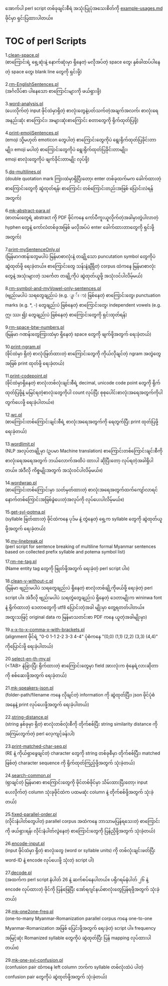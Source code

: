 အောက်ပါ perl script တစ်ခုချင်းစီရဲ အသုံးပြုပုံအသေးစိတ်ကို [example-usages.md](https://github.com/ye-kyaw-thu/tools/blob/master/perl/example-usages.md) ဖိုင်မှာ ရှင်းပြထားပါတယ်။  

# TOC of perl Scripts

1.[clean-space.pl](https://github.com/ye-kyaw-thu/tools/blob/master/perl/clean-space.pl)  
  (စာကြောင်းရဲ့ ရှေ့ဆုံးနဲ့ နောက်ဆုံးမှာ ရှိနေတဲ့ မလိုအပ်တဲ့ space တွေ၊ နှစ်ခါထပ်ပါနေတဲ့ space တွေ၊ blank line တွေကို ရှင်းဖို့)  
   
2.[rm-EnglishSentences.pl](https://github.com/ye-kyaw-thu/tools/blob/master/perl/rm-EnglishSentences.pl)  
  (အင်္ဂလိပ်စာ ပါနေသော စာကြောင်းများကို ဖယ်ရှားဖို့)  
   
3.[word-analysis.pl](https://github.com/ye-kyaw-thu/tools/blob/master/perl/word-analysis.pl)  
  (ပေးလိုက်တဲ့ input ဖိုင်ထဲမှာရှိတဲ့ စာလုံးတွေနဲ့ပတ်သက်တဲ့အချက်အလက်၊ စာလုံးရေအနည်းဆုံး စာကြောင်း၊ အများဆုံးစာကြောင်း စတာတွေကို ရိုက်ထုတ်ပြဖို့)  
   
4.[print-emojiSentences.pl](https://github.com/ye-kyaw-thu/tools/blob/master/perl/print-emojiSentences.pl)  
  (emoji သို့မဟုတ် emoticon တွေပါတဲ့ စာကြောင်းတွေကိုပဲ ရွေးရိုက်ထုတ်ပြခိုင်းတာမျိုး၊ emoji မပါတဲ့ စာကြောင်းတွေကိုပဲ ရွေးရိုက်ထုတ်ပြခိုင်းတာမျိုး၊  
    emoji စာလုံးတွေကိုပဲ ဖျက်ခိုင်းတာမျိုး လုပ်ဖို့)  
    
5.[dq-multilines.pl](https://github.com/ye-kyaw-thu/tools/blob/master/perl/dq-multilines.pl)  
  (double quotation mark ကြားထဲမှာရှိပြီးတော့၊ enter တစ်ခုထက်မက ခေါက်ထားတဲ့ စာကြောင်းတွေကို ဆွဲထုတ်ရန်၊ စာကြောင်း တစ်ကြောင်းတည်းအဖြစ် ပြောင်းလဲရန် အတွက်)
   
6.[mk-abstract-para.pl](https://github.com/ye-kyaw-thu/tools/blob/master/perl/mk-abstract-para.pl)  
  (စာတမ်းတွေရဲ့ abstract ကို PDF ဖိုင်ကနေ ကော်ပီကူးယူလိုက်တဲ့အခါမှာတွဲပါလာတဲ့ hyphen တွေနဲ့ ကော်လံတစ်ခုအဖြစ် မလိုအပ်ပဲ enter ခေါက်ထားတာတွေကို ရှင်းဖို့အတွက်)  
   
7.[print-mySentenceOnly.pl](https://github.com/ye-kyaw-thu/tools/blob/master/perl/print-mySentenceOnly.pl)  
  (မြန်မာဂဏန်းတွေမပါပဲ မြန်မာစာလုံးနဲ့ တချို့သော puncutation symbol တွေကိုပဲ ဆွဲထုတ်ဖို့ ရေးခဲ့တယ်။ စာကြောင်းတွေ သန်းနဲ့ချီရှိတဲ့ corpus ထဲကနေ မြန်မာစာလုံးတွေနဲ့ အသုံးများတဲ့       သင်္ကေတ တချို့ကိုပဲ ဆွဲထုတ်ယူဖို့ အသုံးဝင်ပါလိမ့်မယ်)  
   
8.[rm-symbol-and-myVowel-only-sentences.pl](https://github.com/ye-kyaw-thu/tools/blob/master/perl/rm-symbol-and-myVowel-only-sentences.pl)  
  (ဗျည်းမပါပဲ သရတွေချည်းပဲ (e.g. ျ၊ ်၊ ာ) ဖြစ်နေတဲ့ စာကြောင်းတွေ၊ punctuation marks (e.g. \*, -) တွေချည်းပဲ ဖြစ်နေတဲ့ စာကြောင်းတွေ၊ independent vowels   (e.g. ဣ၊ ဿ၊ ၍) တွေချည်းပဲ ဖြစ်နေတဲ့ စာကြောင်းတွေကို ရှင်းထုတ်ရန်)  
   
9.[rm-space-btw-numbers.pl](https://github.com/ye-kyaw-thu/tools/blob/master/perl/rm-space-btw-numbers.pl)  
  (မြန်မာ ဂဏန်းတွေကြားထဲမှာ ရှိနေတဲ့ space တွေကို ဖျက်ဖို့အတွက် ရေးခဲ့တယ်)  
   
10.[print-ngram.pl](https://github.com/ye-kyaw-thu/tools/blob/master/perl/print-ngram.pl)  
   (ဖိုင်ထဲမှာ ရှိတဲ့ စာလုံးဖြတ်ထားတဲ့ စာကြောင်းတွေကို ကိုယ်လိုချင်တဲ့ ngram အတွဲတွေအဖြစ် print ထုတ်ဖို့ ရေးခဲ့တယ်)  
   
11.[print-codepoint.pl](https://github.com/ye-kyaw-thu/tools/blob/master/perl/print-codepoint.pl)  
   (ဖိုင်ထဲမှာရှိနေတဲ့ စာလုံးတစ်လုံးချင်းစီရဲ့ decimal, unicode code point တွေကို ရိုက်ထုတ်ပြဖို့နဲ့ မမြင်ရတဲ့စာလုံးတွေကိုပါ count လုပ်ပြီး စုစုပေါင်းစာလုံးအရေအတွက်ကိုပါ တွက်ပေးဖို့ ရေးခဲ့ပါတယ်။) 
   
12.[wc.pl](https://github.com/ye-kyaw-thu/tools/blob/master/perl/wc.pl)  
   (စာကြောင်းတစ်ကြောင်းချင်းစီရဲ့ စာလုံးအရေအတွက်ကို ရေတွက်ပြီး print ထုတ်ပြဖို့ ရေးခဲ့တယ်)  
    
13.[wordlimit.pl](https://github.com/ye-kyaw-thu/tools/blob/master/perl/wordlimit.pl)  
   (NLP အလုပ်တချို့မှာ (ဥပမာ Machine translation) စာကြောင်းတစ်ကြောင်းချင်းစီကို စာလုံးရေအရေအတွက် ဘယ်လောက်အထိပဲ ထားပါ ဆိုပြီးတော့ လုပ်ရတဲ့အခါရှိပါတယ်။ အဲဒီလို       ကိစ္စမျိုးအတွက် အသုံးဝင်ပါလိမ့်မယ်။)  
    
14.[wordwrap.pl](https://github.com/ye-kyaw-thu/tools/blob/master/perl/wordwrap.pl)  
   (စာကြောင်းတစ်ကြောင်းမှာ သတ်မှတ်ထားတဲ့ စာလုံးအရေအတွက်ထက်ကျော်လာရင် နောက်တစ်ကြောင်းအဖြစ်ခွဲပေးတဲ့အလုပ်ကို လုပ်ပေးပါလိမ့်မယ်။)  
    
15.[get-syl-potma.pl](https://github.com/ye-kyaw-thu/tools/blob/master/perl/get-syl-potma.pl)  
   (syllable ဖြတ်ထားတဲ့ ဖိုင်ထဲကနေ ပုဒ်မ နဲ့ တွဲနေတဲ့ ရှေ့က syllable တွေကို ဆွဲထုတ်ယူဖို့အတွက် ရေးခဲ့တယ်)  
   
16.[my-linebreak.pl](https://github.com/ye-kyaw-thu/tools/blob/master/perl/my-linebreak.pl)  
   (perl script for sentence breaking of multiline formal Myanmar sentences based on collected prefix syllable and potema symbol list)  
   
17.[rm-ne-tag.pl](https://github.com/ye-kyaw-thu/tools/blob/master/perl/rm-ne-tag.pl)  
   (Name entity tag တွေကို ဖြုတ်ဖို့အတွက် ရေးခဲ့တဲ့ perl script ပါ။)  
   
18.[clean-v-without-c.pl](https://github.com/ye-kyaw-thu/tools/blob/master/perl/clean-v-without-c.pl)  
   (မြန်မာ ဗျည်းမပါပဲ သရတွေချည်းပဲ ရှိနေတဲ့ စာလုံးတစ်ချို့ကိုဖယ်ဖို့ ရေးခဲ့တဲ့ perl script ပါ။ အဲဒီလို ဗျည်းမပါပဲ သရတွဲတွေချည်းပဲ ရှိနေတဲ့ ဒေတာမျိုးက wininwa font နဲ့ ရိုက်ထားတဲ့ ဒေတာတွေကို utf8 ပြောင်းတဲ့အခါ မျိုးမှာ တွေ့ရတတ်ပါတယ်။ အထူးသဖြင့် original data က မြန်မာသတင်းစာ PDF ကနေ ယူတဲ့အခါမျိုးမှာ)  
   
19.[x-x-to-x-comma-x-with-brackets.pl](https://github.com/ye-kyaw-thu/tools/blob/master/perl/x-x-to-x-comma-x-with-brackets.pl)  
   (alignment ဖိုင်ရဲ့ "0-0 1-1 2-2 3-3 4-4" ပုံစံကနေ "(0,0) (1,1) (2,2) (3,3) (4,4)" ကိုပြောင်းဖို့ ရေးခဲ့ပါတယ်)  
   
20.[select-en-th-my.pl](https://github.com/ye-kyaw-thu/tools/blob/master/perl/select-en-th-my.pl)  
   (\<TAB\> နဲခြားပြီး ရိုက်ထားတဲ့ စာကြောင်းတွေမှာ field အားလုံးက စုံနေရဲ့လားဆိုတာကို စစ်ဆေးဖို့အတွက် ရေးခဲ့တယ်)  

21.[mk-speakers-json.pl](https://github.com/ye-kyaw-thu/tools/blob/master/perl/mk-speakers-json.pl)  
   (folder-path/filename ကနေ လိုချင်တဲ့ information ကို ဆွဲထုတ်ပြီး၊ json ဖိုင်ပုံစံအနေနဲ့ print လုပ်ပေးဖို့အတွက် ရေးခဲ့ပါတယ်)  
   
22.[string-distance.pl](https://github.com/ye-kyaw-thu/tools/blob/master/perl/string-distance.pl)  
   (string နှစ်ခုမှာ ရှိတဲ့ စာလုံးတစ်လုံးစီကို တိုက်စစ်ပြီး string similarity distance ကို အကြမ်းတွက်တဲ့ perl လေ့ကျင့်ခန်းပါ)  
   
23.[print-matched-char-seq.pl](https://github.com/ye-kyaw-thu/tools/blob/master/perl/print-matched-char-seq.pl)  
   (RE နဲ့ ကိုယ်ရှာဖွေချင်တဲ့ character တွေကို string တစ်ခုစီမှာ တိုက်စစ်ပြီး၊ matched ဖြစ်တဲ့ character sequence ကို ရိုက်ထုတ်ကြည့်ဖို့အတွက် သုံးခဲ့တယ်)  
   
24.[search-common.pl](https://github.com/ye-kyaw-thu/tools/blob/master/perl/search-common.pl)  
   (ရှာချင်တဲ့ မြန်မာစာ စာကြောင်းတွေကို ဖိုင်တစ်ဖိုင်မှာ သိမ်းထားပြီးတော့၊ input ပေးလိုက်တဲ့ column သုံးခုဖိုင်ထဲက ပထမဆုံး column နဲ့ တိုက်စစ်ဖို့အတွက် သုံးခဲ့တယ်)  

25.[fixed-parallel-order.pl](https://github.com/ye-kyaw-thu/tools/blob/master/perl/fixed-parallel-order.pl)  
   (လိုင်းနံပါတ်တွေပါတဲ့ parallel corpus အထဲကနေ ဘာသာမပြန်ရသေးတဲ့ စာကြောင်းကို ဖယ်ရှားရန်၊ လိုင်းနံပါတ်လွဲနေတဲ့ စာကြောင်းတွေကို ပြန်ညှိဖို့အတွက် သုံးခဲ့တယ်)  

26.[encode-input.pl](https://github.com/ye-kyaw-thu/tools/blob/master/perl/encode-input.pl)  
   (input ဖိုင်ထဲမှာ ရှိတဲ့ စာလုံးတွေ (word or syllable units) ကို တစ်လုံးချင်းဖတ်ပြီး word-ID နဲ့ encode လုပ်ပေးဖို့ သုံးတဲ့ script ပါ)  

27.[decode.pl](https://github.com/ye-kyaw-thu/tools/blob/master/perl/decode.pl)  
   (အထက်က perl script နံပါတ် 26 နဲ့ ဆက်စပ်နေပါတယ်။ ပရိုဂရမ်နံပါတ် ၂၆ နဲ့ encode လုပ်ထားတဲ့ ဖိုင်ကို ပြန်ဖြေပြီး အော်ရဂျင်နယ်စာလုံးတွေပြန်ရဖို့အတွက် သုံးခဲ့တယ်)  
   
28.[mk-one2one-freq.pl](https://github.com/ye-kyaw-thu/tools/blob/master/perl/mk-one2one-freq.pl)  
   (one-to-many Myanmar-Romanization parallel corpus ကနေ one-to-one Myanmar-Romanization အဖြစ် ပြေင်းဖို့အတွက် ရေးခဲ့တဲ့ script ပါ။ frequency အမြင့်ဆုံး Romanized syllable တွေကိုပဲ ဆွဲထုတ်ပြီး ပြန် mapping လုပ်ထားပါတယ်။)  

29.[mk-one-syl-confusion.pl](https://github.com/ye-kyaw-thu/tools/blob/master/perl/mk-one-syl-confusion.pl)  
   (confusion pair ထဲကနေ left column ဘက်က syllable တစ်လုံးထဲပဲ ပါတဲ့ confusion pair တွေကိုပဲ ဆွဲထုတ်ဖို့အတွက် သုံးခဲ့တယ်)  

   
   


